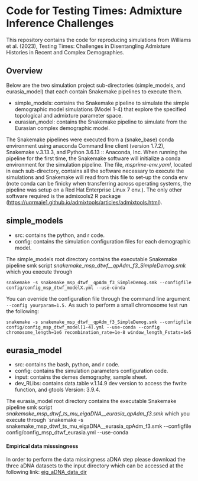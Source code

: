 # Code for Testing Times: Admixture Inference Challenges 

This repository contains the code for reproducing simulations from Williams et al. (2023), Testing Times: Challenges in Disentangling Admixture Histories in Recent and Complex Demographies.


## Overview
Below are the two simulation project sub-directories (simple_models, and eurasia_model) that each contain Snakemake pipelines to execute them.

- simple_models: contains the Snakemake pipeline to simulate the simple demographic model simulations (Model 1-4) that explore the specified topological and admixture parameter space.
- eurasian_model: contains the Snakemake pipeline to simulate from the Eurasian complex demographic model.  

The Snakemake pipelines were executed from a (snake_base) conda environment using anaconda Command line client (version 1.7.2), Snakemake v.3.13.3, and Python 3.6.13 :: Anaconda, Inc. When running the pipeline for the first time, the Snakemake software will initialize a conda environment for the simulation pipeline. The file, *msprime-env.yaml*, located in each sub-directory, contains all the software necessary to execute the simulations and Snakemake will read from this file to set-up the conda env (note conda can be finicky when transferring across operating systems, the pipeline was setup on a Red Hat Enterprise Linux 7 env.). The only other software required is the admixools2 R package (https://uqrmaie1.github.io/admixtools/articles/admixtools.html).


## simple_models
- src: contains the python, and r code. 
- config: contains the simulation configuration files for each demographic model.  

The simple_models root directory contains the executable Snakemake pipeline smk script *snakemake_msp_dtwf__qpAdm_f3_SimpleDemog.smk* which you execute through

`snakemake -s snakemake_msp_dtwf__qpAdm_f3_SimpleDemog.smk --configfile config/config_msp_dtwf_modelX.yml --use-conda`

You can override the configuration file through the command line argument `--config yourparam=1.5.` As such to perform a small chromosome test run the following:

`snakemake -s snakemake_msp_dtwf__qpAdm_f3_SimpleDemog.smk --configfile config/config_msp_dtwf_model[1-4].yml --use-conda --config chromosome_length=1e6 recombination_rate=1e-8 window_length_Fstats=1e5`


## eurasia_model
- src: contains the bash, python, and r code. 
- config: contains the simulation parameters configuration code.  
- input: contains the demes demography, sample sheet.
- dev_RLibs: contains data.table v.1.14.9 dev version to access the fwrite function, and gtools Version: 3.9.4. 

The eurasia_model root directory contains the executable Snakemake pipeline smk script *snakemake_msp_dtwf_ts_mu_eigaDNA__eurasia_qpAdm_f3.smk* which you execute through
`snakemake -s snakemake_msp_dtwf_ts_mu_eigaDNA__eurasia_qpAdm_f3.smk --configfile config/config_msp_dtwf_eurasia.yml --use-conda 


#### Empirical data misssingness 
In order to perform the data missingness aDNA step please download the three aDNA datasets to the input directory which can be accessed at the following link: [eig_aDNA_data_dir](https://drive.google.com/drive/folders/1Uv-2NSK7e-EtO960sKGkEHB_xV5k9bOl?usp=sharing)


